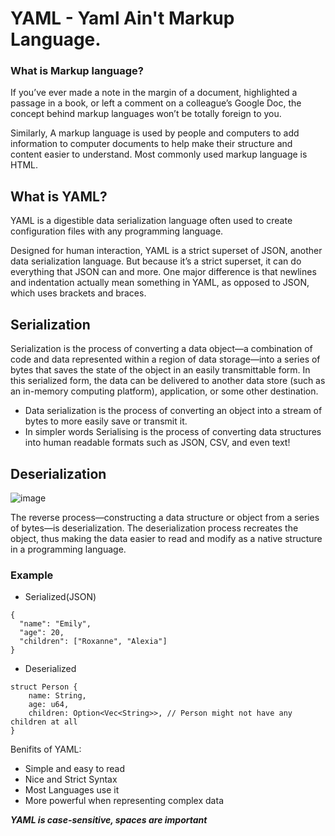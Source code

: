 # YAML - Yaml Ain't Markup Language.

### What is Markup language?

If you’ve ever made a note in the margin of a document, highlighted a passage in a book, or left a comment on a colleague’s Google Doc, the concept behind markup languages won’t be totally foreign to you. 

Similarly, A markup language is used by people and computers to add information to computer documents to help make their structure and content easier to understand. Most commonly used markup language is HTML.

## What is YAML?

YAML is a digestible data serialization language often used to create configuration files with any programming language.

Designed for human interaction, YAML is a strict superset of JSON, another data serialization language. But because it’s a strict superset, it can do everything that JSON can and more. One major difference is that newlines and indentation actually mean something in YAML, as opposed to JSON, which uses brackets and braces.

## Serialization

Serialization is the process of converting a data object—a combination of code and data represented within a region of data storage—into a series of bytes that saves the state of the object in an easily transmittable form. In this serialized form, the data can be delivered to another data store (such as an in-memory computing platform), application, or some other destination.
- Data serialization is the process of converting an object into a stream of bytes to more easily save or transmit it.
- In simpler words Serialising is the process of converting data structures into human readable formats such as JSON, CSV, and even text!

## Deserialization

![image](https://hazelcast.com/wp-content/uploads/2021/12/serialization-deserialization-diagram-800x318-1.png)

The reverse process—constructing a data structure or object from a series of bytes—is deserialization. The deserialization process recreates the object, thus making the data easier to read and modify as a native structure in a programming language.

### Example
- Serialized(JSON)
```
{
  "name": "Emily",
  "age": 20,
  "children": ["Roxanne", "Alexia"]
}
```
- Deserialized
```
struct Person {
    name: String,
    age: u64,
    children: Option<Vec<String>>, // Person might not have any children at all
}
```

Benifits of YAML:
- Simple and easy to read
- Nice and Strict Syntax
- Most Languages use it
- More powerful when representing complex data

<b><i> YAML is case-sensitive, spaces are important</i></b>
